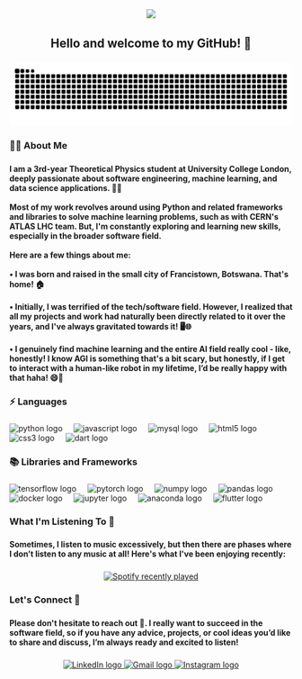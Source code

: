 <div align="center">
  <img height="400" src="https://wallpapercave.com/wp/JXuf38n.jpg"  />
</div>

###

<h2 align="center">Hello and welcome to my GitHub! 👋</h2>

###

<img src="https://raw.githubusercontent.com/angtheman3/angtheman3/output/snake.svg" alt="Snake animation" />

###

<h3 align="left">👩‍💻  About Me</h3>

###

<h4 align="left">I am a 3rd-year Theoretical Physics student at University College London, deeply passionate about software engineering, machine learning, and data science applications. 🌌🔬<br><br>Most of my work revolves around using Python and related frameworks and libraries to solve machine learning problems, such as with CERN's ATLAS LHC team. But, I'm constantly exploring and learning new skills, especially in the broader software field.<br><br>Here are a few things about me:<br><br>• I was born and raised in the small city of Francistown, Botswana. That's home! 🏠<br><br>• Initially, I was terrified of the tech/software field. However, I realized that all my projects and work had naturally been directly related to it over the years, and I've always gravitated towards it! 🖥️🌐<br><br>• I genuinely find machine learning and the entire AI field really cool - like, honestly! I know AGI is something that's a bit scary, but honestly, if I get to interact with a human-like robot in my lifetime, I’d be really happy with that haha! 😄🤖</h4>

###

<h3 align="left">⚡️ Languages</h3>

###

<div align="left">
  <img src="https://img.shields.io/badge/Python-3776AB?logo=python&logoColor=white&style=for-the-badge" height="40" alt="python logo"  />
  <img width="12" />
  <img src="https://img.shields.io/badge/JavaScript-F7DF1E?logo=javascript&logoColor=black&style=for-the-badge" height="40" alt="javascript logo"  />
  <img width="12" />
  <img src="https://img.shields.io/badge/MySQL-4479A1?logo=mysql&logoColor=white&style=for-the-badge" height="40" alt="mysql logo"  />
  <img width="12" />
  <img src="https://img.shields.io/badge/HTML5-E34F26?logo=html5&logoColor=white&style=for-the-badge" height="40" alt="html5 logo"  />
  <img width="12" />
  <img src="https://img.shields.io/badge/CSS3-1572B6?logo=css3&logoColor=white&style=for-the-badge" height="40" alt="css3 logo"  />
  <img width="12" />
  <img src="https://img.shields.io/badge/Dart-0175C2?logo=dart&logoColor=white&style=for-the-badge" height="40" alt="dart logo"  />
</div>

###

<h3 align="left">📚 Libraries and Frameworks</h3>

###

<div align="left">
  <img src="https://img.shields.io/badge/TensorFlow-FF6F00?logo=tensorflow&logoColor=black&style=for-the-badge" height="40" alt="tensorflow logo"  />
  <img width="12" />
  <img src="https://img.shields.io/badge/PyTorch-EE4C2C?logo=pytorch&logoColor=white&style=for-the-badge" height="40" alt="pytorch logo"  />
  <img width="12" />
  <img src="https://img.shields.io/badge/NumPy-013243?logo=numpy&logoColor=white&style=for-the-badge" height="40" alt="numpy logo"  />
  <img width="12" />
  <img src="https://img.shields.io/badge/pandas-150458?logo=pandas&logoColor=white&style=for-the-badge" height="40" alt="pandas logo"  />
  <img width="12" />
  <img src="https://img.shields.io/badge/Docker-2496ED?logo=docker&logoColor=white&style=for-the-badge" height="40" alt="docker logo"  />
  <img width="12" />
  <img src="https://img.shields.io/badge/Jupyter-F37626?logo=jupyter&logoColor=black&style=for-the-badge" height="40" alt="jupyter logo"  />
  <img width="12" />
  <img src="https://img.shields.io/badge/Anaconda-44A833?logo=anaconda&logoColor=white&style=for-the-badge" height="40" alt="anaconda logo"  />
  <img width="12" />
  <img src="https://img.shields.io/badge/Flutter-02569B?logo=flutter&logoColor=white&style=for-the-badge" height="40" alt="flutter logo"  />
</div>

###

<h3 align="left">What I'm Listening To 🎵</h3>

###

<h4 align="left">Sometimes, I listen to music excessively, but then there are phases where I don’t listen to any music at all! Here's what I've been enjoying recently:</h4>

###

<div align="center">
  <a href="https://open.spotify.com/user/7wvi1r2ymj4va6w5y5yuxtuqd">
    <img src="https://spotify-recently-played-readme.vercel.app/api?user=7wvi1r2ymj4va6w5y5yuxtuqd&count=1&unique=true" alt="Spotify recently played"  />
  </a>
</div>

###

<h3 align="left">Let's Connect 🤝</h3>

###

<h4 align="left">Please don't hesitate to reach out 📣. I really want to succeed in the software field, so if you have any advice, projects, or cool ideas you’d like to share and discuss, I’m always ready and excited to listen!</h4>

###

<div align="center">
  <a href="[https://www.linkedin.com/in/your-profile](https://www.linkedin.com/in/angadh-rai-318a7321b/)" target="_blank">
    <img src="https://img.shields.io/static/v1?message=LinkedIn&logo=linkedin&label=&color=0077B5&logoColor=white&labelColor=&style=for-the-badge" height="40" alt="LinkedIn logo" />
  </a>
  <a href="mailto:angadh.rai.work@gmail.com">
    <img src="https://img.shields.io/static/v1?message=Gmail&logo=gmail&label=&color=D14836&logoColor=white&labelColor=&style=for-the-badge" height="40" alt="Gmail logo" />
  </a>
  <a href="https://www.instagram.com/angtheman_3" target="_blank">
    <img src="https://img.shields.io/static/v1?message=Instagram&logo=instagram&label=&color=E4405F&logoColor=white&labelColor=&style=for-the-badge" height="40" alt="Instagram logo" />
  </a>
</div>

###
